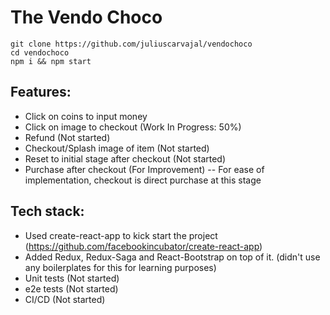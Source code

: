 # The Vendo Choco

```
git clone https://github.com/juliuscarvajal/vendochoco
cd vendochoco
npm i && npm start
```

## Features:
- Click on coins to input money
- Click on image to checkout (Work In Progress: 50%)
- Refund (Not started)
- Checkout/Splash image of item (Not started)
- Reset to initial stage after checkout (Not started)
- Purchase after checkout (For Improvement)
-- For ease of implementation, checkout is direct purchase at this stage

## Tech stack:
- Used create-react-app to kick start the project (https://github.com/facebookincubator/create-react-app)
- Added Redux, Redux-Saga and React-Bootstrap on top of it. (didn't use any boilerplates for this for learning purposes)
- Unit tests (Not started)
- e2e tests (Not started)
- CI/CD (Not started)
